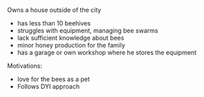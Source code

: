 Owns a house outside of the city
- has less than 10 beehives
- struggles with equipment, managing bee swarms
- lack sufficient knowledge about bees
- minor honey production for the family
- has a garage or own workshop where he stores the equipment

Motivations:
- love for the bees as a pet
- Follows DYI approach